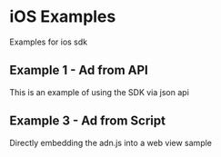 # iOS Examples

Examples for ios sdk

## Example 1 - Ad from API

This is an example of using the SDK via json api


## Example 3 - Ad from Script

Directly embedding the adn.js into a web view sample
